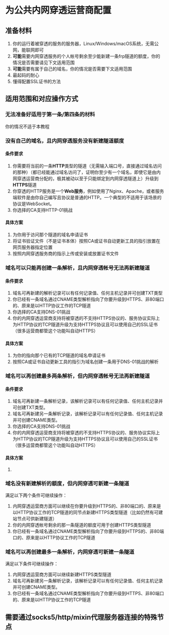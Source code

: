 # 为公共内网穿透运营商配置
## 准备材料
1. 你的运行着被穿透的服务的服务器，Linux/Windows/macOS系统，无需公网，能联网即可
2. **可能**需要内网穿透服务的个人帐号剩余至少能新建一条frp隧道的额度，你的情况是否需要请见下文适用范围
3. **可能**需要有属于自己的域名，你的情况是否需要下文适用范围
4. 最起码的耐心
5. 懂得配置SSL证书的方法

## 适用范围和对应操作方式

### 无法准备好适用于第一条/第四条的材料

你的情况不适于本教程

### 没有自己的域名，且内网穿透服务没有新建隧道额度

#### 条件要求

1. 你需要将当前的一条**HTTP**类型的隧道（无需输入端口号，直接通过域名访问的那种）（都已经能通过域名访问了，证明你至少有一个域名，即使它是由内网穿透运营商分配的，极其被动以至于只能绑定到内网穿透隧道上）升级到**HTTPS**隧道
2. 你穿透的HTTP服务是一个**Web服务**，例如使用了Nginx、Apache，或者服务端软件是由你自己编写且协议是普通的HTTP。一个典型的不适用于该场景的协议是WebSocket。
3. 你选择的CA支持HTTP-01挑战

#### 具体方案

1. 为你用于访问那个隧道的域名申请证书
2. 将证书验证文件（不是证书本体）按照CA或证书自动更新工具的指引放置在网页服务器指定位置
3. 按照内网穿透服务商的指示上传或安装或放置证书文件

### 域名可以只能再创建一条解析，且内网穿透帐号无法再新建隧道

#### 条件要求

1. 域名可再新建的解析记录可以有任何记录值、任何主机记录并可创建TXT类型
2. 你已经有一条域名通过CNAME类型解析指向了你要升级到HTTPS、非80端口的、原来是以HTTP协议工作的TCP隧道
3. 你选择的CA支持DNS-01挑战
4. 你的内网穿透运营商支持将被穿透的不支持HTTPS协议的、服务协议实际上为HTTP协议的TCP隧道升级为支持HTTPS协议且可以使用自己的SSL证书（很多运营商都管这个功能叫自动HTTPS）
   
#### 具体方案

1. 为你的指向那个已有的TCP隧道的域名申请证书
2. 按照CA或证书自动更新工具的指引为域名创建一条用于DNS-01挑战的解析
   
### 域名可以再创建最多两条解析，但内网穿透帐号无法再新建隧道

#### 条件要求

1. 域名可再新建一条解析记录，该解析记录可以有任何记录值、任何主机记录并可创建TXT类型。
2. 域名可再新建另一条解析记录，该解析记录可以有任何记录值、任何主机记录并可创建CNAME类型。
3. 你选择的CA支持DNS-01挑战
4. 你的内网穿透运营商支持将被穿透的不支持HTTPS协议的、服务协议实际上为HTTP协议的TCP隧道升级为支持HTTPS协议且可以使用自己的SSL证书（很多运营商都管这个功能叫自动HTTPS）

#### 具体方案

1. 


### 域名没有新建解析的额度，但内网穿透可新建一条隧道

满足以下两个条件可继续操作：
1. 内网穿透运营商方面可以继续在你要升级到HTTPS的、非80端口的、原来是以HTTP协议工作的TCP隧道的同节点新建HTTPS类型隧道（比如仍然有可建站节点可供新建隧道）
2. 你的内网穿透帐号剩余的那一条隧道的额度可用于创建HTTPS类型隧道
3. 你已经有一条域名通过CNAME类型解析指向了你要升级到HTTPS的、非80端口的、原来是以HTTP协议工作的TCP隧道

### 域名可以再创建最多一条解析，内网穿透可新建一条隧道

满足以下条件可继续操作：
1. 内网穿透运营商方面可以继续新建HTTPS类型隧道
2. 域名可再新建另一条解析记录，该解析记录可以有任何记录值、任何主机记录并可创建CNAME类型。
3. 你已经有一条域名通过CNAME类型解析指向了你要升级到HTTPS、非80端口的、原来是以HTTP协议工作的TCP隧道


## 需要通过socks5/http/mixin代理服务器连接的特殊节点
